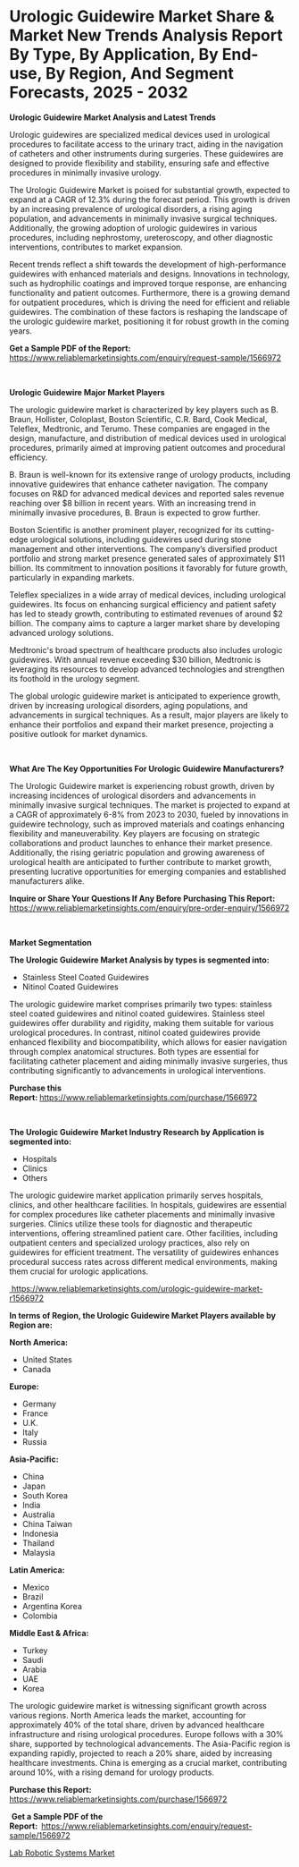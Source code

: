 <p><h1>Urologic Guidewire Market Share & Market New Trends Analysis Report By Type, By Application, By End-use, By Region, And Segment Forecasts, 2025 - 2032</h1></p><p><strong>Urologic Guidewire Market Analysis and Latest Trends</strong></p>
<p><p>Urologic guidewires are specialized medical devices used in urological procedures to facilitate access to the urinary tract, aiding in the navigation of catheters and other instruments during surgeries. These guidewires are designed to provide flexibility and stability, ensuring safe and effective procedures in minimally invasive urology.</p><p>The Urologic Guidewire Market is poised for substantial growth, expected to expand at a CAGR of 12.3% during the forecast period. This growth is driven by an increasing prevalence of urological disorders, a rising aging population, and advancements in minimally invasive surgical techniques. Additionally, the growing adoption of urologic guidewires in various procedures, including nephrostomy, ureteroscopy, and other diagnostic interventions, contributes to market expansion.</p><p>Recent trends reflect a shift towards the development of high-performance guidewires with enhanced materials and designs. Innovations in technology, such as hydrophilic coatings and improved torque response, are enhancing functionality and patient outcomes. Furthermore, there is a growing demand for outpatient procedures, which is driving the need for efficient and reliable guidewires. The combination of these factors is reshaping the landscape of the urologic guidewire market, positioning it for robust growth in the coming years.</p></p>
<p><strong>Get a Sample PDF of the Report:&nbsp;</strong> <a href="https://www.reliablemarketinsights.com/enquiry/request-sample/1566972?utm_campaign=3036&utm_medium=2&utm_source=Github&utm_content=ia&utm_term=22032025&utm_id=urologic-guidewire">https://www.reliablemarketinsights.com/enquiry/request-sample/1566972</a></p>
<p>&nbsp;</p>
<p><strong>Urologic Guidewire Major Market Players</strong></p>
<p><p>The urologic guidewire market is characterized by key players such as B. Braun, Hollister, Coloplast, Boston Scientific, C.R. Bard, Cook Medical, Teleflex, Medtronic, and Terumo. These companies are engaged in the design, manufacture, and distribution of medical devices used in urological procedures, primarily aimed at improving patient outcomes and procedural efficiency.</p><p>B. Braun is well-known for its extensive range of urology products, including innovative guidewires that enhance catheter navigation. The company focuses on R&D for advanced medical devices and reported sales revenue reaching over $8 billion in recent years. With an increasing trend in minimally invasive procedures, B. Braun is expected to grow further.</p><p>Boston Scientific is another prominent player, recognized for its cutting-edge urological solutions, including guidewires used during stone management and other interventions. The company’s diversified product portfolio and strong market presence generated sales of approximately $11 billion. Its commitment to innovation positions it favorably for future growth, particularly in expanding markets.</p><p>Teleflex specializes in a wide array of medical devices, including urological guidewires. Its focus on enhancing surgical efficiency and patient safety has led to steady growth, contributing to estimated revenues of around $2 billion. The company aims to capture a larger market share by developing advanced urology solutions.</p><p>Medtronic's broad spectrum of healthcare products also includes urologic guidewires. With annual revenue exceeding $30 billion, Medtronic is leveraging its resources to develop advanced technologies and strengthen its foothold in the urology segment.</p><p>The global urologic guidewire market is anticipated to experience growth, driven by increasing urological disorders, aging populations, and advancements in surgical techniques. As a result, major players are likely to enhance their portfolios and expand their market presence, projecting a positive outlook for market dynamics.</p></p>
<p>&nbsp;</p>
<p><strong>What Are The Key Opportunities For Urologic Guidewire Manufacturers?</strong></p>
<p><p>The Urologic Guidewire market is experiencing robust growth, driven by increasing incidences of urological disorders and advancements in minimally invasive surgical techniques. The market is projected to expand at a CAGR of approximately 6-8% from 2023 to 2030, fueled by innovations in guidewire technology, such as improved materials and coatings enhancing flexibility and maneuverability. Key players are focusing on strategic collaborations and product launches to enhance their market presence. Additionally, the rising geriatric population and growing awareness of urological health are anticipated to further contribute to market growth, presenting lucrative opportunities for emerging companies and established manufacturers alike.</p></p>
<p><strong>Inquire or Share Your Questions If Any Before Purchasing This Report:</strong> <a href="https://www.reliablemarketinsights.com/enquiry/pre-order-enquiry/1566972?utm_campaign=3036&utm_medium=2&utm_source=Github&utm_content=ia&utm_term=22032025&utm_id=urologic-guidewire">https://www.reliablemarketinsights.com/enquiry/pre-order-enquiry/1566972</a></p>
<p>&nbsp;</p>
<p><strong>Market Segmentation</strong></p>
<p><strong>The Urologic Guidewire Market Analysis by types is segmented into:</strong></p>
<p><ul><li>Stainless Steel Coated Guidewires</li><li>Nitinol Coated Guidewires</li></ul></p>
<p><p>The urologic guidewire market comprises primarily two types: stainless steel coated guidewires and nitinol coated guidewires. Stainless steel guidewires offer durability and rigidity, making them suitable for various urological procedures. In contrast, nitinol coated guidewires provide enhanced flexibility and biocompatibility, which allows for easier navigation through complex anatomical structures. Both types are essential for facilitating catheter placement and aiding minimally invasive surgeries, thus contributing significantly to advancements in urological interventions.</p></p>
<p><strong>Purchase this Report:&nbsp;</strong><a href="https://www.reliablemarketinsights.com/purchase/1566972?utm_campaign=3036&utm_medium=2&utm_source=Github&utm_content=ia&utm_term=22032025&utm_id=urologic-guidewire">https://www.reliablemarketinsights.com/purchase/1566972</a></p>
<p>&nbsp;</p>
<p><strong>The Urologic Guidewire Market Industry Research by Application is segmented into:</strong></p>
<p><ul><li>Hospitals</li><li>Clinics</li><li>Others</li></ul></p>
<p><p>The urologic guidewire market application primarily serves hospitals, clinics, and other healthcare facilities. In hospitals, guidewires are essential for complex procedures like catheter placements and minimally invasive surgeries. Clinics utilize these tools for diagnostic and therapeutic interventions, offering streamlined patient care. Other facilities, including outpatient centers and specialized urology practices, also rely on guidewires for efficient treatment. The versatility of guidewires enhances procedural success rates across different medical environments, making them crucial for urologic applications.</p></p>
<p><a href="https://www.reliablemarketinsights.com/urologic-guidewire-market-r1566972?utm_campaign=3036&utm_medium=2&utm_source=Github&utm_content=ia&utm_term=22032025&utm_id=urologic-guidewire">&nbsp;https://www.reliablemarketinsights.com/urologic-guidewire-market-r1566972</a></p>
<p><strong>In terms of Region, the Urologic Guidewire Market Players available by Region are:</strong></p>
<p>
    <p> <strong> North America: </strong>
        <ul>
            <li>United States</li>
            <li>Canada</li>
        </ul>
        </p> 
    <p> <strong> Europe: </strong>
        <ul>
            <li>Germany</li>
            <li>France</li>
            <li>U.K.</li>
            <li>Italy</li>
            <li>Russia</li>
        </ul>
        </p> 
    <p> <strong> Asia-Pacific: </strong>
        <ul>
            <li>China</li>
            <li>Japan</li>
            <li>South Korea</li>
            <li>India</li>
            <li>Australia</li>
            <li>China Taiwan</li>
            <li>Indonesia</li>
            <li>Thailand</li>
            <li>Malaysia</li>
        </ul>
        </p> 
    <p> <strong> Latin America: </strong>
        <ul>
            <li>Mexico</li>
            <li>Brazil</li>
            <li>Argentina Korea</li>
            <li>Colombia</li>
        </ul>
        </p> 
    <p> <strong> Middle East & Africa: </strong>
        <ul>
            <li>Turkey</li>
            <li>Saudi</li>
            <li>Arabia</li>
            <li>UAE</li>
            <li>Korea</li>
        </ul>
    </p>
    </p>
<p><p>The urologic guidewire market is witnessing significant growth across various regions. North America leads the market, accounting for approximately 40% of the total share, driven by advanced healthcare infrastructure and rising urological procedures. Europe follows with a 30% share, supported by technological advancements. The Asia-Pacific region is expanding rapidly, projected to reach a 20% share, aided by increasing healthcare investments. China is emerging as a crucial market, contributing around 10%, with a rising demand for urology products.</p></p>
<p><strong>Purchase this Report: </strong><a href="https://www.reliablemarketinsights.com/purchase/1566972?utm_campaign=3036&utm_medium=2&utm_source=Github&utm_content=ia&utm_term=22032025&utm_id=urologic-guidewire">https://www.reliablemarketinsights.com/purchase/1566972</a></p>
<p>&nbsp;<strong>Get a Sample PDF of the Report:&nbsp;&nbsp;</strong><a href="https://www.reliablemarketinsights.com/enquiry/request-sample/1566972?utm_campaign=3036&utm_medium=2&utm_source=Github&utm_content=ia&utm_term=22032025&utm_id=urologic-guidewire">https://www.reliablemarketinsights.com/enquiry/request-sample/1566972</a></p>
<p><strong></strong></p>
<p><p><a href="https://github.com/shadnfamoza/Market-Research-Report-List-1/blob/main/lab-robotic-systems-market.md?utm_campaign=3036&utm_medium=2&utm_source=Github&utm_content=ia&utm_term=22032025&utm_id=urologic-guidewire">Lab Robotic Systems Market</a></p></p>